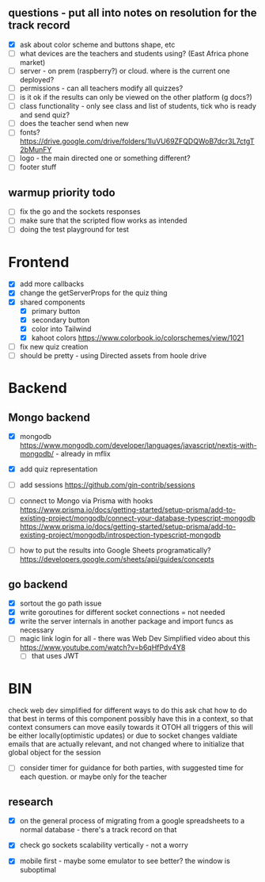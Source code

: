 ## questions - put all into notes on resolution for the track record
- [x] ask about color scheme and buttons shape, etc
- [ ] what devices are the teachers and students using? (East Africa phone market)
- [ ] server - on prem (raspberry?) or cloud. where is the current one deployed?
- [ ] permissions - can all teachers modify all quizzes?
- [ ] is it ok if the results can only be viewed on the other platform (g docs?)
- [ ] class functionality - only see class and list of students, tick who is ready and send quiz?
- [ ] does the teacher send when new
- [ ] fonts? https://drive.google.com/drive/folders/1IuVU69ZFQDQWoB7dcr3L7ctgT2bMunFY
- [ ] logo - the main directed one or something different?
- [ ] footer stuff

## warmup priority todo
- [ ] fix the go and the sockets responses
- [ ] make sure that the scripted flow works as intended
- [ ] doing the test playground for test

# Frontend
- [x] add more callbacks
- [x] change the getServerProps for the quiz thing
- [x] shared components
  - [x] primary button
  - [x] secondary button
  - [x] color into Tailwind
  - [x] kahoot colors https://www.colorbook.io/colorschemes/view/1021

- [ ] fix new quiz creation
- [ ] should be pretty - using Directed assets from hoole drive

# Backend
## Mongo backend
- [x] mongodb https://www.mongodb.com/developer/languages/javascript/nextjs-with-mongodb/ - already in mflix
- [x] add quiz representation
- [ ] add sessions https://github.com/gin-contrib/sessions
- [ ] connect to Mongo via Prisma with hooks https://www.prisma.io/docs/getting-started/setup-prisma/add-to-existing-project/mongodb/connect-your-database-typescript-mongodb
https://www.prisma.io/docs/getting-started/setup-prisma/add-to-existing-project/mongodb/introspection-typescript-mongodb

- [ ] how to put the results into Google Sheets programatically? https://developers.google.com/sheets/api/guides/concepts

## go backend
- [x] sortout the go path issue
- [x] write goroutines for different socket connections = not needed
- [x] write the server internals in another package and import funcs as necessary
- [ ] magic link login for all - there was Web Dev Simplified video about this https://www.youtube.com/watch?v=b6qHfPdv4Y8
  - [ ] that uses JWT

# BIN
check web dev simplified for different ways to do this
ask chat how to do that best in terms of this component
possibly have this in a context, so that context consumers can move easily towards it
OTOH all triggers of this will be either locally(optimistic updates) or due to socket changes
valdiate emails that are actually relevant, and not changed
where to initialize that global object for the session

- [ ] consider timer for guidance for both parties, with suggested time for each question. or maybe only for the teacher

## research
- [x] on the general process of migrating from a google spreadsheets to a normal database - there's a track record on that
- [x] check go sockets scalability vertically - not a worry
- [x] mobile first - maybe some emulator to see better? the window is suboptimal

